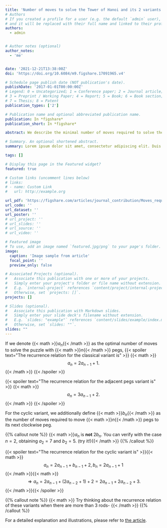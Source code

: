 ```yaml
---
title: 'Number of moves to solve the Tower of Hanoi and its 2 variants'
# Authors
# If you created a profile for a user (e.g. the default `admin` user), write the username (folder name) here
# and it will be replaced with their full name and linked to their profile.
authors:
  - admin


# Author notes (optional)
author_notes:
  - 'me'


date: '2021-12-21T13:38:00Z'
doi: 'https://doi.org/10.6084/m9.figshare.17091965.v4'

# Schedule page publish date (NOT publication's date).
publishDate: '2017-01-01T00:00:00Z'
# Legend: 0 = Uncategorized; 1 = Conference paper; 2 = Journal article;
# 3 = Preprint / Working Paper; 4 = Report; 5 = Book; 6 = Book section;
# 7 = Thesis; 8 = Patent
publication_types: ['2']

# Publication name and optional abbreviated publication name.
publication: In *figshare*
publication_short: In *figshare*

abstract: We describe the minimal number of moves required to solve the traditional Tower of Hanoi game, the adjacent pegs variant, and the Cyclic Hanoi variant, by using recurrent relations and generating functions.

# Summary. An optional shortened abstract.
summary: Lorem ipsum dolor sit amet, consectetur adipiscing elit. Duis posuere tellus ac convallis placerat. Proin tincidunt magna sed ex sollicitudin condimentum.

tags: []

# Display this page in the Featured widget?
featured: true

# Custom links (uncomment lines below)
# links:
# - name: Custom Link
#   url: http://example.org

url_pdf: 'https://figshare.com/articles/journal_contribution/Moves_required_to_solve_Tower_of_Hanoi_and_2_variants_pdf/17091965'
url_code: ''
url_dataset: ''
url_poster: ''
# url_project: ''
# url_slides: ''
# url_source: ''
# url_video: ''

# Featured image
# To use, add an image named `featured.jpg/png` to your page's folder.
image:
  caption: 'Image sample from article'
  focal_point: ''
  preview_only: false

# Associated Projects (optional).
#   Associate this publication with one or more of your projects.
#   Simply enter your project's folder or file name without extension.
#   E.g. `internal-project` references `content/project/internal-project/index.md`.
#   Otherwise, set `projects: []`.
projects: []

# Slides (optional).
#   Associate this publication with Markdown slides.
#   Simply enter your slide deck's filename without extension.
#   E.g. `slides: "example"` references `content/slides/example/index.md`.
#   Otherwise, set `slides: ""`.
slides: ""
---
```


If we denote {{< math >}}$a_n${{< /math >}} as the optimal number of moves to solve the puzzle with {{< math >}}$n${{< /math >}} pegs, {{< spoiler text="The recurrence relation for the classical variant is" >}} {{< math >}}$$a_n=2a_{n-1}+1.$${{< /math >}} {{< /spoiler >}}

{{< spoiler text="The recurrence relation for the adjacent pegs variant is" >}} {{< math >}}$$a_n=3a_{n-1}+2.$${{< /math >}} {{< /spoiler >}}

For the cyclic variant, we additionally define {{< math >}}$b_n${{< /math >}} as the number of moves required to move {{< math >}}$n${{< /math >}} pegs to its next clockwise peg.

{{% callout note %}}
{{< math >}}$a_n$ is **not** $2b_n$. You can verify with the case $n=2$, obtaining $a_2=7$ and $b_2=5.$ (try it!){{< /math >}}
{{% /callout %}}

{{< spoiler text="The recurrence relation for the cyclic variant is" >}}{{< math >}}$$a_n=2a_{n-1}+b_{n-1}+2,
b_n=2a_{n-1}+1$${{< /math >}}{{< math >}}$$
\Rightarrow a_n=2a_{n-1}+(2a_{n-2}+1)+2=2a_{n-1}+2a_{n-2}+3.$$
{{< /math >}}{{< /spoiler >}}

{{% callout note %}}
{{< math >}}
Try thinking about the recurrence relation of these variants when there are more than $3$ rods-
{{< /math >}}
{{% /callout %}}

For a detailed explanation and illustrations, please refer to [the article](https://figshare.com/articles/journal_contribution/Moves_required_to_solve_Tower_of_Hanoi_and_2_variants_pdf/17091965).
